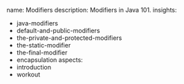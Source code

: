 name: Modifiers
description: Modifiers in Java 101.
insights:
  - java-modifiers
  - default-and-public-modifiers
  - the-private-and-protected-modifiers
  - the-static-modifier
  - the-final-modifier
  - encapsulation
aspects:
  - introduction
  - workout
 